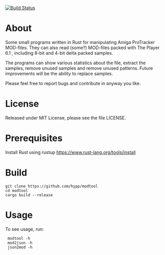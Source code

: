 [![Build Status](https://travis-ci.org/hypp/modtool.svg?branch=master)](https://travis-ci.org/hypp/modtool)

# About
Some small programs written in Rust for manipulating Amiga ProTracker MOD-files.
They can also read (some?) MOD-files packed with The Player 6.1 , including 
8-bit and 4-bit delta packed samples.

The programs can show various statistics about the file, extract the samples,
remove unused samples and remove unused patterns.
Future improvements will be the ability to replace samples.

Please feel free to report bugs and contribute in anyway you like.

# License
Released under MIT License, please see the file LICENSE.

# Prerequisites
Install Rust using rustup https://www.rust-lang.org/tools/install

# Build
```
git clone https://github.com/hypp/modtool
cd modtool
cargo build --release
```

# Usage
To see usage, run:
```
 modtool -h
 mod2json -h
 json2mod -h
```
